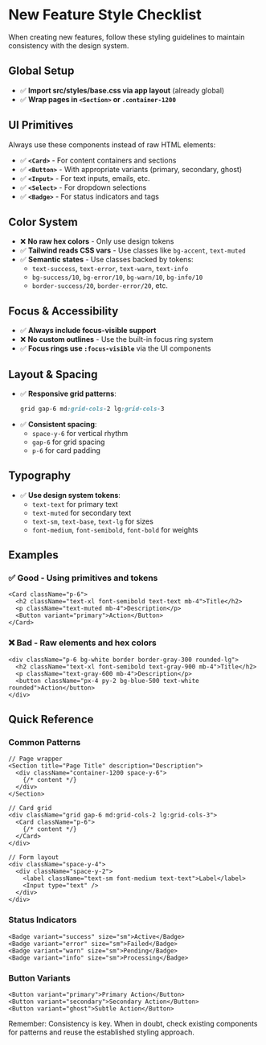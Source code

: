 # New Feature Style Checklist

When creating new features, follow these styling guidelines to maintain consistency with the design system.

## Global Setup
- ✅ **Import src/styles/base.css via app layout** (already global)
- ✅ **Wrap pages in `<Section>` or `.container-1200`**

## UI Primitives
Always use these components instead of raw HTML elements:
- ✅ **`<Card>`** - For content containers and sections
- ✅ **`<Button>`** - With appropriate variants (primary, secondary, ghost)
- ✅ **`<Input>`** - For text inputs, emails, etc.
- ✅ **`<Select>`** - For dropdown selections
- ✅ **`<Badge>`** - For status indicators and tags

## Color System
- ❌ **No raw hex colors** - Only use design tokens
- ✅ **Tailwind reads CSS vars** - Use classes like `bg-accent`, `text-muted`
- ✅ **Semantic states** - Use classes backed by tokens:
  - `text-success`, `text-error`, `text-warn`, `text-info`
  - `bg-success/10`, `bg-error/10`, `bg-warn/10`, `bg-info/10`
  - `border-success/20`, `border-error/20`, etc.

## Focus & Accessibility
- ✅ **Always include focus-visible support**
- ❌ **No custom outlines** - Use the built-in focus ring system
- ✅ **Focus rings use `:focus-visible`** via the UI components

## Layout & Spacing
- ✅ **Responsive grid patterns**:
  ```css
  grid gap-6 md:grid-cols-2 lg:grid-cols-3
  ```
- ✅ **Consistent spacing**:
  - `space-y-6` for vertical rhythm
  - `gap-6` for grid spacing
  - `p-6` for card padding

## Typography
- ✅ **Use design system tokens**:
  - `text-text` for primary text
  - `text-muted` for secondary text
  - `text-sm`, `text-base`, `text-lg` for sizes
  - `font-medium`, `font-semibold`, `font-bold` for weights

## Examples

### ✅ Good - Using primitives and tokens
```tsx
<Card className="p-6">
  <h2 className="text-xl font-semibold text-text mb-4">Title</h2>
  <p className="text-muted mb-4">Description</p>
  <Button variant="primary">Action</Button>
</Card>
```

### ❌ Bad - Raw elements and hex colors
```tsx
<div className="p-6 bg-white border border-gray-300 rounded-lg">
  <h2 className="text-xl font-semibold text-gray-900 mb-4">Title</h2>
  <p className="text-gray-600 mb-4">Description</p>
  <button className="px-4 py-2 bg-blue-500 text-white rounded">Action</button>
</div>
```

## Quick Reference

### Common Patterns
```tsx
// Page wrapper
<Section title="Page Title" description="Description">
  <div className="container-1200 space-y-6">
    {/* content */}
  </div>
</Section>

// Card grid
<div className="grid gap-6 md:grid-cols-2 lg:grid-cols-3">
  <Card className="p-6">
    {/* content */}
  </Card>
</div>

// Form layout
<div className="space-y-4">
  <div className="space-y-2">
    <label className="text-sm font-medium text-text">Label</label>
    <Input type="text" />
  </div>
</div>
```

### Status Indicators
```tsx
<Badge variant="success" size="sm">Active</Badge>
<Badge variant="error" size="sm">Failed</Badge>
<Badge variant="warn" size="sm">Pending</Badge>
<Badge variant="info" size="sm">Processing</Badge>
```

### Button Variants
```tsx
<Button variant="primary">Primary Action</Button>
<Button variant="secondary">Secondary Action</Button>
<Button variant="ghost">Subtle Action</Button>
```

Remember: Consistency is key. When in doubt, check existing components for patterns and reuse the established styling approach.
